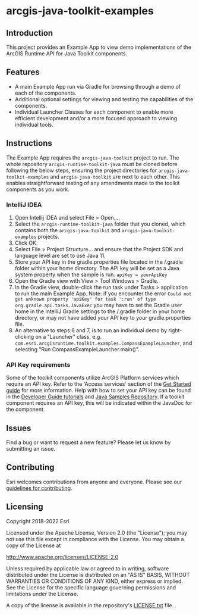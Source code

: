 # arcgis-java-toolkit-examples

## Introduction

This project provides an Example App to view demo implementations of the ArcGIS Runtime API for Java Toolkit components.

## Features

- A main Example App run via Gradle for browsing through a demo of each of the components.
- Additional optional settings for viewing and testing the capabilities of the components.
- Individual Launcher Classes for each component to enable more efficient development and/or a more focused approach to viewing individual tools.

## Instructions

The Example App requires the `arcgis-java-toolkit` project to run. The whole repository `arcgis-runtime-toolkit-java` must be cloned before following the below steps, ensuring the project directories for `arcgis-java-toolkit-examples` and `arcgis-java-toolkit` are next to each other. This enables straightforward testing of any amendments made to the toolkit components as you work.

### IntelliJ IDEA

1. Open Intellij IDEA and select File > Open....
2. Select the `arcgis-runtime-toolkit-java` folder that you cloned, which contains both the `arcgis-java-toolkit` and `arcgis-java-toolkit-examples` projects.
3. Click OK.
4. Select File > Project Structure... and ensure that the Project SDK and language level are set to use Java 11.
5. Store your API key in the gradle.properties file located in the /.gradle folder within your home directory. The API key will be set as a Java system property when the sample is run. `apiKey = yourApiKey`
6. Open the Gradle view with View > Tool Windows > Gradle.
7. In the Gradle view, double-click the run task under Tasks > application to run the main Example App.
Note: if you encounter the error `Could not get unknown property 'apiKey' for task ':run' of type org.gradle.api.tasks.JavaExec` you may have to set the Gradle user home in the IntelliJ Gradle settings to the /.gradle folder in your home directory, or may not have added your API key to your gradle.properties file.
8. An alternative to steps 6 and 7, is to run an individual demo by right-clicking on a "Launcher" class, e.g. `com.esri.arcgisruntime.toolkit.examples.CompassExampleLauncher`, and selecting "Run CompassExampleLauncher.main()".

### API Key requirements

Some of the toolkit components utilize ArcGIS Platform services which require an API key. Refer to the 'Access services' section of the
[Get Started guide](https://developers.arcgis.com/java/get-started/#3-access-services-and-content-with-an-api-key)
for more information. Help with how to set your API key can be found in the
[Developer Guide tutorials](https://developers.arcgis.com/java/maps-2d/tutorials/display-a-map/#set-your-api-key)
and [Java Samples Repository](https://github.com/Esri/arcgis-runtime-samples-java). If a toolkit component requires an API
key, this will be indicated within the JavaDoc for the component.

## Issues

Find a bug or want to request a new feature?  Please let us know by submitting an issue.

## Contributing

Esri welcomes contributions from anyone and everyone. Please see our [guidelines for contributing](https://github.com/esri/contributing).

## Licensing

Copyright 2018-2022 Esri

Licensed under the Apache License, Version 2.0 (the "License");
you may not use this file except in compliance with the License.
You may obtain a copy of the License at

http://www.apache.org/licenses/LICENSE-2.0

Unless required by applicable law or agreed to in writing, software
distributed under the License is distributed on an "AS IS" BASIS,
WITHOUT WARRANTIES OR CONDITIONS OF ANY KIND, either express or implied.
See the License for the specific language governing permissions and
limitations under the License.

A copy of the license is available in the repository's [LICENSE.txt](LICENSE.txt) file.
